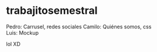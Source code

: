 # trabajitosemestral

Pedro: Carrusel, redes sociales
Camilo: Quiénes somos, css  
Luis: Mockup 

lol
XD

